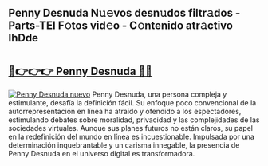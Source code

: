 ## Penny Desnuda N𝚞𝚎vos desn𝚞dos filtr𝚊dos - Parts-TEI F𝚘tos vid𝚎o - C𝚘ntenido atr𝚊ctivo IhDde

# <h2><a href="http://mbd7nj8.tromn.icu/?c=Penny+Desnuda">🔗👉👉👉 Penny Desnuda 🔗🔗</a></h2>

[![Penny Desnuda nuevo](https://i.imgur.com/pEAQMta.gif)](http://mbd7nj8.tromn.icu/?c=Penny+Desnuda)
Penny Desnuda, una persona compleja y estimulante, desafía la definición fácil. Su enfoque poco convencional de la autorrepresentación en línea ha atraído y ofendido a los espectadores, estimulando debates sobre moralidad, privacidad y las complejidades de las sociedades virtuales. Aunque sus planes futuros no están claros, su papel en la redefinición del mundo en línea es incuestionable. Impulsada por una determinación inquebrantable y un carisma innegable, la presencia de Penny Desnuda en el universo digital es transformadora.
